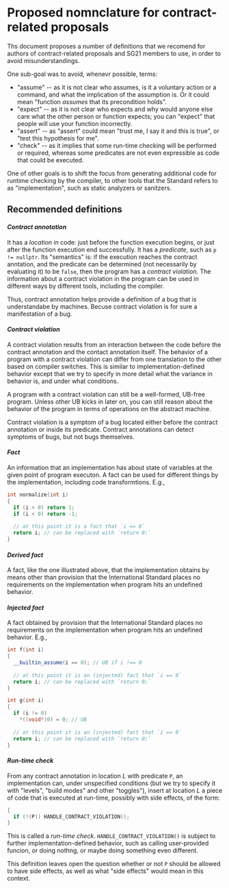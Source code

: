 Proposed nomnclature for contract-related proposals
===================================================

Ths document proposes a number of definitions that we recomend for authors of contract-related proposals and SG21 members to use, in order to avoid misunderstandings.

One sub-goal was to avoid, whenevr possible, terms:

* "assume" -- as it is not clear who assumes, is it a voluntary action or a command, and what the implication of the assumption is. Or it could mean "function *assumes* that its precondition holds".
* "expect" -- as it is not clear who expects and why would anyone else care what the other person or function expects; you 
  can "expect" that people will use your function incorrectly. 
* "assert" -- as "assert" could mean "trust me, I say it and this is true", or "test this hypothesis for me".
* "check" -- as it implies that some run-time checking will be performed or required, whereas some predicates are not even 
  expressible as code that could be executed.
  
One of other goals is to shift the focus from generating additional code for runtime checking by the compiler, to other tools that the Standard refers to as "implementation", such as static analyzers or sanitzers.


Recommended definitions
-----------------------

#### *Contract annotation*

It has a *location* in code: just before the function execution begins, or just after the function execution end successfully.
It has a *predicate*, such as `p != nullptr`. Its "semantics" is: if the execution reaches the contract anntation,
and the predicate can be determined (not necessarily by evaluating it) to be `false`, then the program has a *contract violation*.
The information about a contract violation in the program
can be used in different ways by different tools, including the compiler.  

Thus, contract annotation helps provide a definition of a bug that is understandabe by machines. Becuse contract violation is for sure a manifestation of a bug.


#### *Contract violation*

A contract violation results from an interaction between the code before the contract annotation and the contact annotation 
itself. The behavior of a program with a contract violation can differ from one translation to the other based on compiler 
switches. This is similar to implementation-defined behavior except that we try to specify in more detail what the variance
in behavior is, and under what conditions.

A program with a contract violation can still be a well-formed, UB-free program. Unless other UB kicks in later on, you can
still reason about the behavior of the program in terms of operations on the abstract machine.

Contract violation is a symptom of a bug located either before the contract annotation or inside its predicate. 
Contract annotations can detect symptoms of bugs, but not bugs themselves. 


#### *Fact*

An information that an implementation has about state of variables at the given point of program executon.
A fact can be used for different things by the implementation, including code transformtions. E.g.,

```c++
int normalize(int i)
{
  if (i > 0) return 1;
  if (i < 0) return -1;
  
  // at this point it is a fact that `i == 0`
  return i; // can be replaced with `return 0;`
}
```

#### *Derived fact*

A fact, like the one illustrated above, that the implementation obtains by means other than provision that the International Standard places no requirements on the implementation when program hits an undefined behavior.


#### *Injected fact*

A fact obtained by provision that the International Standard places no requirements on the implementation when program hits an undefined behavior. E.g.,

```c++
int f(int i)
{
  __builtin_assume(i == 0); // UB if i !== 0
  
  // at this point it is an (injected) fact that `i == 0`
  return i; // can be replaced with `return 0;`
}

int g(int i)
{
  if (i != 0)
    *((void*)0) = 0; // UB
  
  // at this point it is an (injected) fact that `i == 0`
  return i; // can be replaced with `return 0;`
}
```


#### *Run-time check*

From any contract annotation in location *L* with predicate `P`, an implementation can, under unspecified conditions (but we try to specify it with "levels", "build modes" and other "toggles"), insert at location *L* a piece of code that is executed at run-time, possibly with side effects, of the form:

```c++
{
  if (!(P)) HANDLE_CONTRACT_VIOLATION();
}
```

This is called a *run-time check*. `HANDLE_CONTRACT_VIOLATION()` is subject to further implementation-defined behavior, such as calling user-provided funcion, or doing nothng, or maybe doing something even different.

This definition leaves open the question whether or not `P` should be allowed to have side effects, as well as what "side effects" would mean in this context.

